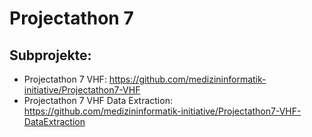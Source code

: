# Projectathon 7

## Subprojekte:

* Projectathon 7 VHF: https://github.com/medizininformatik-initiative/Projectathon7-VHF 
* Projectathon 7 VHF Data Extraction: https://github.com/medizininformatik-initiative/Projectathon7-VHF-DataExtraction
